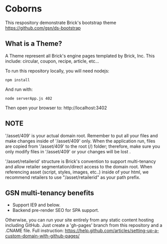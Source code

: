 # Coborns

This respository demonstrate Brick's bootstrap theme https://github.com/gsn/ds-bootstrap

## What is a Theme?
A Theme represent all Brick's engine pages templated by Brick, Inc.  This include: circular, coupon, recipe, article, etc...

To run this repository locally, you will need nodejs:  
```
npm install
```

And run with:

```
node serverApp.js 402
```

Then open your browser to: http://localhost:3402

## NOTE
'/asset/409' is your actual domain root.  Remember to put all your files and make changes inside of '/asset/409' only.  When the application run, files are copied from '/asset/409' to the root (/) folder; therefore, make sure you only modify files in '/asset/409' or your changes will be lost .

'/asset/retailerid' structure is Brick's convention to support multi-tenancy and allow retailer segmentation/direct access to the domain root.  When referencing asset (script, styles, images, etc..) inside of your html, we recommend retailers to use "/asset/retailerid" as your path prefix.

## GSN multi-tenancy benefits
* Support IE9 and below.  
* Backend pre-render SEO for SPA support.

Otherwise, you can run your site entirely from any static content hosting including GitHub.  Just create a 'gh-pages' branch from this repository and a .CNAME file.  Full instruction: https://help.github.com/articles/setting-up-a-custom-domain-with-github-pages/
